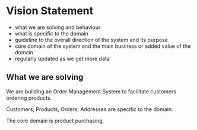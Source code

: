# Vision Statement

* what we are solving and behaviour
* what is specific to the domain
* guideline to the overall direction of the system and its purpose
* core domain of the system and the main business or added value of the domain
* regularly updated as we get more data

## What we are solving

We are building an Order Management System to facilitate customers ordering products. 

Customers, Products, Orders, Addresses are specific to the domain.

The core domain is product purchasing.

